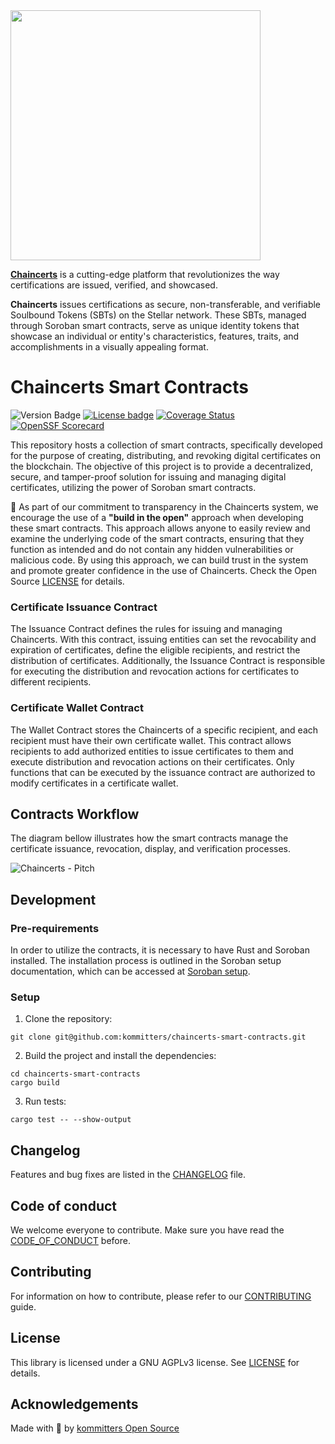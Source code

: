 <img src="https://user-images.githubusercontent.com/1649973/235795202-02794303-b462-43bd-bb06-2e2dbf783d14.png" width="400">

[**Chaincerts**][chaincerts.co] is a cutting-edge platform that revolutionizes the way certifications are issued, verified, and showcased.

**Chaincerts** issues certifications as secure, non-transferable, and verifiable Soulbound Tokens (SBTs) on the Stellar network. These SBTs, managed through Soroban smart contracts, serve as unique identity tokens that showcase an individual or entity's characteristics, features, traits, and accomplishments in a visually appealing format.

# Chaincerts Smart Contracts

![Version Badge](https://img.shields.io/github/v/release/kommitters/chaincerts-smart-contracts?style=for-the-badge)
[![License badge](https://img.shields.io/github/license/kommitters/chaincerts-smart-contracts?style=for-the-badge)](https://github.com/kommitters/chaincerts-smart-contracts/blob/main/LICENSE)
[![Coverage Status](https://img.shields.io/coveralls/github/kommitters/chaincerts-smart-contracts?style=for-the-badge)](https://coveralls.io/github/kommitters/chaincerts-smart-contracts)
[![OpenSSF Scorecard](https://img.shields.io/ossf-scorecard/github.com/kommitters/chaincerts-smart-contracts?label=openssf%20scorecard&style=for-the-badge)](https://api.securityscorecards.dev/projects/github.com/kommitters/chaincerts-smart-contracts)

This repository hosts a collection of smart contracts, specifically developed for the purpose of creating, distributing, and revoking digital certificates on the blockchain. The objective of this project is to provide a decentralized, secure, and tamper-proof solution for issuing and managing digital certificates, utilizing the power of Soroban smart contracts.

📖 As part of our commitment to transparency in the Chaincerts system, we encourage the use of a **"build in the open"** approach when developing these smart contracts. This approach allows anyone to easily review and examine the underlying code of the smart contracts, ensuring that they function as intended and do not contain any hidden vulnerabilities or malicious code. By using this approach, we can build trust in the system and promote greater confidence in the use of Chaincerts. Check the Open Source [LICENSE][license] for details.

### Certificate Issuance Contract
The Issuance Contract defines the rules for issuing and managing Chaincerts. With this contract, issuing entities can set the revocability and expiration of certificates, define the eligible recipients, and restrict the distribution of certificates. Additionally, the Issuance Contract is responsible for executing the distribution and revocation actions for certificates to different recipients.

### Certificate Wallet Contract
The Wallet Contract stores the Chaincerts of a specific recipient, and each recipient must have their own certificate wallet. This contract allows recipients to add authorized entities to issue certificates to them and execute distribution and revocation actions on their certificates. Only functions that can be executed by the issuance contract are authorized to modify certificates in a certificate wallet.

## Contracts Workflow
The diagram bellow illustrates how the smart contracts manage the certificate issuance, revocation, display, and verification processes.

![Chaincerts - Pitch](https://user-images.githubusercontent.com/1649973/235801719-845b9bc5-5daf-46de-8eaf-266435396535.jpeg)

## Development

### Pre-requirements
In order to utilize the contracts, it is necessary to have Rust and Soroban installed. The installation process is outlined in the Soroban setup documentation, which can be accessed at [Soroban setup][soroban-setup].

### Setup
1. Clone the repository:
```
git clone git@github.com:kommitters/chaincerts-smart-contracts.git
```

2. Build the project and install the dependencies:
```
cd chaincerts-smart-contracts
cargo build
```

3. Run tests:
```
cargo test -- --show-output
```

## Changelog

Features and bug fixes are listed in the [CHANGELOG][changelog] file.

## Code of conduct

We welcome everyone to contribute. Make sure you have read the [CODE_OF_CONDUCT][coc] before.

## Contributing

For information on how to contribute, please refer to our [CONTRIBUTING][contributing] guide.

## License

This library is licensed under a GNU AGPLv3 license. See [LICENSE][license] for details.

## Acknowledgements

Made with 💙 by [kommitters Open Source](https://kommit.co)

[chaincerts.co]: https://chaincerts.co
[soroban-setup]: https://soroban.stellar.org/docs/getting-started/setup
[license]: https://github.com/kommitters/chaincerts-smart-contracts/blob/main/LICENSE
[coc]: https://github.com/kommitters/chaincerts-smart-contracts/blob/main/CODE_OF_CONDUCT.md
[changelog]: https://github.com/kommitters/chaincerts-smart-contracts/blob/main/CHANGELOG.md
[contributing]: https://github.com/kommitters/chaincerts-smart-contracts/blob/main/CONTRIBUTING.md